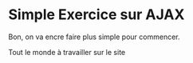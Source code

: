 # Simple Exercice sur AJAX

Bon, on va encre faire plus simple pour commencer.

Tout le monde à travailler sur le site 
